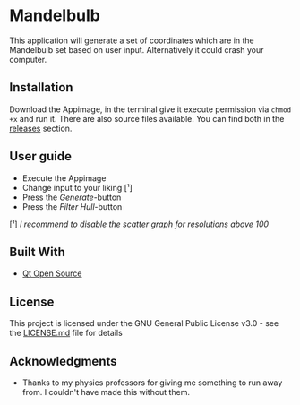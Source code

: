 # Mandelbulb

This application will generate a set of coordinates which are in the Mandelbulb set based on user input. Alternatively it could crash your computer.

## Installation

Download the Appimage, in the terminal give it execute permission via `chmod +x` and run it. There are also source files available. You can find both in the [releases](https://github.com/EVARATE/MandelbulbUI_V2/releases) section.

## User guide
* Execute the Appimage
* Change input to your liking [¹]
* Press the *Generate*-button
* Press the *Filter Hull*-button

[¹] *I recommend to disable the scatter graph for resolutions above 100*

## Built With

* [Qt Open Source](https://www.qt.io/)

## License

This project is licensed under the GNU General Public License v3.0 - see the [LICENSE.md](LICENSE.md) file for details

## Acknowledgments

* Thanks to my physics professors for giving me something to run away from. I couldn't have made this without them.
